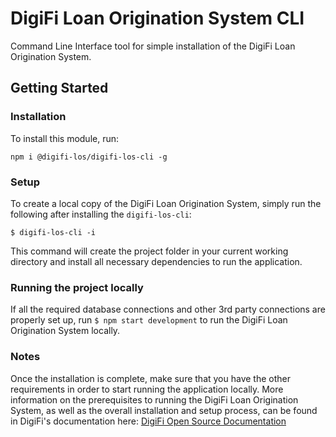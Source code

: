 # DigiFi Loan Origination System CLI
Command Line Interface tool for simple installation of the DigiFi Loan Origination System.

## Getting Started
### Installation
To install this module, run:

`npm i @digifi-los/digifi-los-cli -g`

### Setup
To create a local copy of the DigiFi Loan Origination System, simply run the following after installing the `digifi-los-cli`:

`$ digifi-los-cli -i`

This command will create the project folder in your current working directory and install all necessary dependencies to run the application.

### Running the project locally
If all the required database connections and other 3rd party connections are properly set up, run `$ npm start development` to run the DigiFi Loan Origination System locally.

### Notes

Once the installation is complete, make sure that you have the other requirements in order to start running the application locally. More information on the prerequisites to running the DigiFi Loan Origination System, as well as the overall installation and setup process, can be found in DigiFi's documentation here: [DigiFi Open Source Documentation](https://docs.digifi.io)